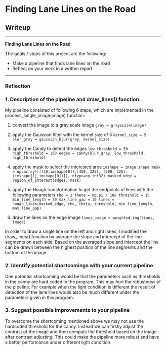 # **Finding Lane Lines on the Road** 

## Writeup

---

**Finding Lane Lines on the Road**

The goals / steps of this project are the following:
* Make a pipeline that finds lane lines on the road
* Reflect on your work in a written report


[//]: # (Image References)

[image1]: ./examples/grayscale.jpg "Grayscale"

---

### Reflection

### 1. Description of the pipeline and draw_lines() function.

My pipeline consisted of following 6 steps, which are implemented in the process_single_image(image) function:
1. convert the image to a gray scale image
`gray = grayscale(image)`

2. apply the Gaussian filter with the kernel size of 5
`kernel_size = 5
blur_gray = gaussian_blur(gray, kernel_size)`

3. apply the Candy to detect the edges
`low_threshold = 50
high_threshold = 150
edges = canny(blur_gray, low_threshold, high_threshold)`

4. apply the mask to select the interested area
`imshape = image.shape
mask = np.array([[(30,imshape[0]),(450, 325), (500, 325), (imshape[1],imshape[0])]], dtype=np.int32)
masked_edge = region_of_interest(edges, mask)`

5. apply the Hough transformation to get the endpoints of lines with the following parameters
`rho = 1
theta = np.pi / 180
threshold = 15
min_line_length = 30
max_line_gap = 10
lines = hough_lines(masked_edge, rho, theta, threshold, min_line_length, max_line_gap)`

6. draw the lines on the edge image
`lines_image = weighted_img(lines, image)`

In order to draw a single line on the left and right lanes, I modified the draw_lines() function by average the slope and intercept of the line segments on each side. Based on the averaged slope and intercept the line can be drawn between the highest position of the line segments and the bottom of the image.

### 2. Identify potential shortcomings with your current pipeline

One potential shortcoming would be that the parameters such as thresholds in the canny are hard coded in the program. This may hurt the robustness of the pipeline. For example when the light condition is different the result of detection of the lane lines would also be much different under the parameters given in this program.


### 3. Suggest possible improvements to your pipeline
To overcome the shortcoming mentioned above we may not use the hardcoded threshold for the canny. Instead we can firstly adjust the contrast of the image and then compute the threshold based on the image after contrast adjusting. This could make the pipeline more robust and have a better performance under different light condition.
